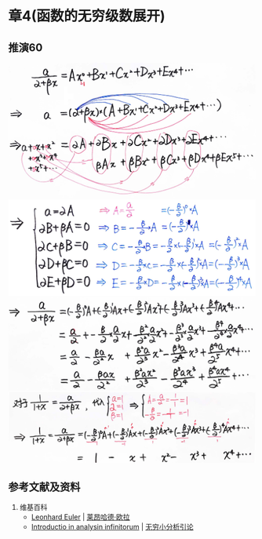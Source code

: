 # 章4(函数的无穷级数展开)

## 推演60

![](/images/无穷级数/欧拉的无穷分析引论中典型的推演实验/章4/推演60/60-1.jpg)
![](/images/无穷级数/欧拉的无穷分析引论中典型的推演实验/章4/推演60/60-2.jpg)
![](/images/无穷级数/欧拉的无穷分析引论中典型的推演实验/章4/推演60/60-3.jpg)
![](/images/无穷级数/欧拉的无穷分析引论中典型的推演实验/章4/推演60/60-4.jpg)

## 参考文献及资料

1. 维基百科
	- [Leonhard Euler](https://en.wikipedia.org/wiki/Leonhard_Euler) | [莱昂哈德·欧拉](https://zh.wikipedia.org/wiki/%E8%90%8A%E6%98%82%E5%93%88%E5%BE%B7%C2%B7%E6%AD%90%E6%8B%89) 
	- [Introductio in analysin infinitorum](https://en.wikipedia.org/wiki/Introductio_in_analysin_infinitorum) | [无穷小分析引论](https://zh.wikipedia.org/wiki/%E6%97%A0%E7%A9%B7%E5%B0%8F%E5%88%86%E6%9E%90%E5%BC%95%E8%AE%BA) 




